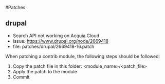 #Patches


## drupal
 - Search API not working on Acquia Cloud
 - issue: https://www.drupal.org/node/2669418
 - file: patches/drupal/2669418-16.patch
   


When patching a contrib module, the following steps should be followed:
1. Copy the patch file in this folder: <module_name>/<patch_file>
2. Apply the patch to the module
3. Commit
